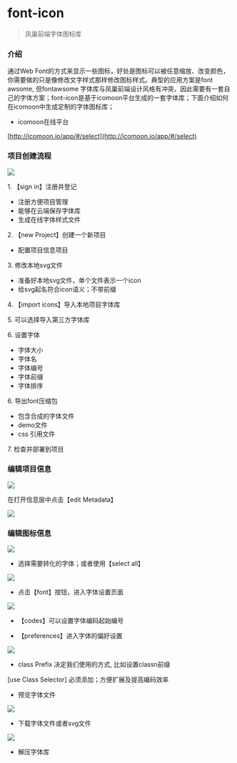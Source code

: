 font-icon
=============

> 凤巢前端字体图标库


### 介绍 

通过Web Font的方式来显示一些图标，好处是图标可以被任意缩放、改变颜色，你需要做的只是像修改文字样式那样修改图标样式。典型的应用方案是font awsome, 但fontawsome 字体库与凤巢前端设计风格有冲突，因此需要有一套自己的字体方案；font-icon是基于icomoon平台生成的一套字体库；下面介绍如何在icomoon中生成定制的字体图标库；

- icomoon在线平台

[http://icomoon.io/app/#/select](http://icomoon.io/app/#/select)


### 项目创建流程

![](https://www.evernote.com/shard/s222/sh/60877a9a-4852-46c3-b0c1-041d1beaa347/5417436ece268758b57d1b2ac8ccecc8/res/f4b15e37-f12c-4b3d-bcf5-57a1c6780eed.png?resizeSmall&width=832)


1\. 【sign in】注册并登记

- 注册方便项目管理
- 能够在云端保存字体库
- 生成在线字体样式文件

2\. 【new Project】创建一个新项目

- 配置项目信息项目

3\. 修改本地svg文件

- 准备好本地svg文件，单个文件表示一个icon
- 给svg起名符合icon语义；不带前缀


4\. 【import icons】导入本地项目字体库


5\. 可以选择导入第三方字体库

6\. 设置字体

- 字体大小
- 字体名
- 字体编号
- 字体前缀
- 字体排序


6\. 导出font压缩包

- 包含合成的字体文件
- demo文件
- css 引用文件

7\. 检查并部署到项目



### 编辑项目信息


![](https://www.evernote.com/shard/s222/sh/60877a9a-4852-46c3-b0c1-041d1beaa347/5417436ece268758b57d1b2ac8ccecc8/res/d59168b6-f5b1-4472-852a-25507af800b6.png?resizeSmall&width=832)


在打开信息层中点击【edit Metadata】

![](https://www.evernote.com/shard/s222/sh/60877a9a-4852-46c3-b0c1-041d1beaa347/5417436ece268758b57d1b2ac8ccecc8/res/dd33a880-097b-450f-9ffc-774cb19aae81.png?resizeSmall&width=832)


### 编辑图标信息

![](https://www.evernote.com/shard/s222/sh/60877a9a-4852-46c3-b0c1-041d1beaa347/5417436ece268758b57d1b2ac8ccecc8/res/caa8cea4-f463-427c-8a44-e809c83939ae.png?resizeSmall&width=832)

- 选择需要转化的字体；或者使用【select all】

![](https://www.evernote.com/shard/s222/sh/60877a9a-4852-46c3-b0c1-041d1beaa347/5417436ece268758b57d1b2ac8ccecc8/res/0f2c117d-952c-4321-8b90-b2aa6cfdf38e/Image.png?resizeSmall&width=832)

- 点击【font】按钮，进入字体设置页面


![](https://www.evernote.com/shard/s222/sh/60877a9a-4852-46c3-b0c1-041d1beaa347/5417436ece268758b57d1b2ac8ccecc8/res/92b476a4-251d-4969-9f34-c342ba078f91.png?resizeSmall&width=832)


- 【codes】可以设置字体编码起始编号

- 【preferences】进入字体的偏好设置


![](https://www.evernote.com/shard/s222/sh/60877a9a-4852-46c3-b0c1-041d1beaa347/5417436ece268758b57d1b2ac8ccecc8/res/0ce458d8-7423-4678-afe5-58958ae3ce6d.png?resizeSmall&width=832)


- class Prefix 决定我们使用的方式, 比如设置classn前缀


[use Class Selector] 必须添加；方便扩展及提高编码效率


- 预览字体文件


![](https://www.evernote.com/shard/s222/sh/60877a9a-4852-46c3-b0c1-041d1beaa347/5417436ece268758b57d1b2ac8ccecc8/res/ffd4a347-4e51-4c96-802e-1802d8d7b86e.png?resizeSmall&width=832)


- 下载字体文件或者svg文件


![](https://www.evernote.com/shard/s222/sh/60877a9a-4852-46c3-b0c1-041d1beaa347/5417436ece268758b57d1b2ac8ccecc8/res/09e668ac-a2e9-4c79-8c5d-afac45f5c9ec.png?resizeSmall&width=832)

- 解压字体库
